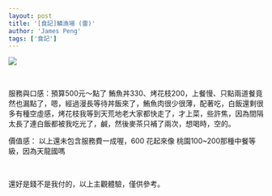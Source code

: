 ```yaml
---
layout: post
title: '[食記]鱗漁場 (雷)'
author: 'James Peng'
tags: ['食記']
---
```


![](https://lh4.googleusercontent.com/-XaHUOcTzMYc/Trcu4dAoO_I/AAAAAAAALc4/jRkrMsXqzfc/C360_2011-11-04%2B18-01-48.Share.jpg)

 

服務與口感：預算500元～點了
鮪魚丼330、烤花枝200，上餐慢、只點兩道餐竟然也漏點了，嗯，經過漫長等待丼飯來了，鮪魚肉很少很薄，配著吃，白飯還剩很多有種空虛感，烤花枝我等到天荒地老大家都快走了，才上菜，些許焦，因為間隔太長了連白飯都被我吃光了，鹹，然後麥茶只補了兩次，想喝時，空的。

價值感： 以上還未包含服務費一成喔，600 花起來像
桃園100\~200那種中餐等級，因為天龍國嗎

 

還好是錢不是我付的，以上主觀體驗，僅供參考。

